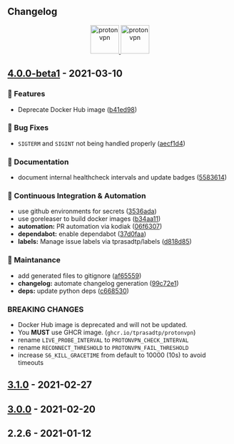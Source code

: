 <!-- markdownlint-disable MD033 -->

## Changelog

<p align="center">
  <a href="https://protonvpn.com" target="_blank" rel="noreferrer">
    <img src="https://static.prasadt.com/logos/proton/scalable/protonvpn-wide.svg" height="64" alt="protonvpn">
  </a>
  <a href="https://ghcr.io/tprasadtp/protonvpn" target="_blank" rel="noreferrer">
    <img src="https://static.prasadt.com/logos/software/docker-engine-wide.svg" height="64" alt="protonvpn">
  </a>
</p>


<a name="4.0.0-beta1"></a>
## [4.0.0-beta1] - 2021-03-10
### 🍒 Features
- Deprecate Docker Hub image ([b41ed98](https://github.com/tprasadtp/protonvpn-docker/commits/b41ed98d5471e17e1470822407756d239d575124))

### 🐛 Bug Fixes
- `SIGTERM` and `SIGINT` not being handled properly ([aecf1d4](https://github.com/tprasadtp/protonvpn-docker/commits/aecf1d4eb32e11749faebf38068e468266422775))

### 📖 Documentation
- document internal healthcheck intervals and update badges ([5583614](https://github.com/tprasadtp/protonvpn-docker/commits/5583614d9954826a3077f1567f2818d0e4771635))

### 🤖 Continuous Integration & Automation
- use github environments for secrets ([3536ada](https://github.com/tprasadtp/protonvpn-docker/commits/3536adabb497f2368d08b6dca26fda171b26e92e))
- use goreleaser to build docker images ([b34aa11](https://github.com/tprasadtp/protonvpn-docker/commits/b34aa11b61614579b46dd389ce97bf61992d2b21))
- **automation:** PR automation via kodiak ([06f6307](https://github.com/tprasadtp/protonvpn-docker/commits/06f63078ac79de67c4f6d315a16ac75bbf6b99c4))
- **dependabot:** enable dependabot ([37d0faa](https://github.com/tprasadtp/protonvpn-docker/commits/37d0faa2633cf50a37868a521035d8402066dc6c))
- **labels:** Manage issue labels via tprasadtp/labels ([d818d85](https://github.com/tprasadtp/protonvpn-docker/commits/d818d856fe6660b48ed90c82a7a3c23eea2483cd))

### 🥺 Maintanance
- add generated files to gitignore ([af65559](https://github.com/tprasadtp/protonvpn-docker/commits/af6555906a4ea95f342cfbe947c4f6fc00b7357f))
- **changelog:** automate changelog generation ([99c72e1](https://github.com/tprasadtp/protonvpn-docker/commits/99c72e1233757c5cf79412709977212156c31434))
- **deps:** update python deps ([c668530](https://github.com/tprasadtp/protonvpn-docker/commits/c668530e252a6969d0f3f782b282feea0875a4b6))

### BREAKING CHANGES
- Docker Hub image is deprecated and will not be updated.
- You **MUST** use GHCR image. (`ghcr.io/tprasadtp/protonvpn`)
- rename `LIVE_PROBE_INTERVAL` to `PROTONVPN_CHECK_INTERVAL`
- rename `RECONNECT_THRESHOLD` to `PROTONVPN_FAIL_THRESHOLD`
- increase `S6_KILL_GRACETIME` from default to 10000 (10s) to avoid timeouts

<a name="3.1.0"></a>
## [3.1.0] - 2021-02-27

<a name="3.0.0"></a>
## [3.0.0] - 2021-02-20

<a name="2.2.6"></a>
## 2.2.6 - 2021-01-12

<!-- tag references -->
[Unreleased]: https://github.com/tprasadtp/protonvpn-docker/compare/4.0.0-beta1...HEAD
[4.0.0-beta1]: https://github.com/tprasadtp/protonvpn-docker/compare/3.1.0...4.0.0-beta1
[3.1.0]: https://github.com/tprasadtp/protonvpn-docker/compare/3.0.0...3.1.0
[3.0.0]: https://github.com/tprasadtp/protonvpn-docker/compare/2.2.6...3.0.0

